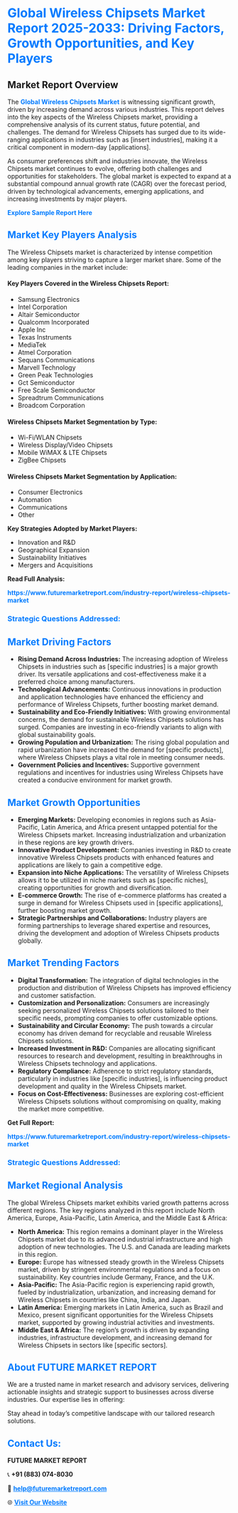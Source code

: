 <h1 style="color: #007BFF;">Global Wireless Chipsets Market Report 2025-2033: Driving Factors, Growth Opportunities, and Key Players</h1>

<section id="overview">
<h2>Market Report Overview</h2>
<p>The <a href="https://www.futuremarketreport.com/industry-report/wireless-chipsets-market" style="color: #007BFF; text-decoration: none;"><strong>Global Wireless Chipsets Market</strong></a> is witnessing significant growth, driven by increasing demand across various industries. This report delves into the key aspects of the Wireless Chipsets market, providing a comprehensive analysis of its current status, future potential, and challenges. The demand for Wireless Chipsets has surged due to its wide-ranging applications in industries such as [insert industries], making it a critical component in modern-day [applications].</p>
<p>As consumer preferences shift and industries innovate, the Wireless Chipsets market continues to evolve, offering both challenges and opportunities for stakeholders. The global market is expected to expand at a substantial compound annual growth rate (CAGR) over the forecast period, driven by technological advancements, emerging applications, and increasing investments by major players.</p>
</section>

<section id="overview">
<p><a href="https://www.futuremarketreport.com/request-sample/reportId=75964" style="color: #007BFF; text-decoration: none;"><strong>Explore Sample Report Here</strong></a></p>
</section>

<section id="key-players">
<h2 style="color: #007BFF;">Market Key Players Analysis</h2>
<p>The Wireless Chipsets market is characterized by intense competition among key players striving to capture a larger market share. Some of the leading companies in the market include:</p>
<h4>Key Players Covered in the Wireless Chipsets Report:</h4>
<ul><li>Samsung Electronics</li><li>Intel Corporation</li><li>Altair Semiconductor</li><li>Qualcomm Incorporated</li><li>Apple Inc</li><li>Texas Instruments</li><li>MediaTek</li><li>Atmel Corporation</li><li>Sequans Communications</li><li>Marvell Technology</li><li>Green Peak Technologies</li><li>Gct Semiconductor</li><li>Free Scale Semiconductor</li><li>Spreadtrum Communications</li><li>Broadcom Corporation</li></ul>
<h4>Wireless Chipsets Market Segmentation by Type:</h4>
<ul><li>Wi-Fi/WLAN Chipsets</li><li>Wireless Display/Video Chipsets</li><li>Mobile WiMAX &amp; LTE Chipsets</li><li>ZigBee Chipsets</li></ul>

<h4>Wireless Chipsets Market Segmentation by Application:</h4>
<ul><li>Consumer Electronics</li><li>Automation</li><li>Communications</li><li>Other</li></ul>
<p><strong>Key Strategies Adopted by Market Players:</strong></p>
<ul>
<li>Innovation and R&D</li>
<li>Geographical Expansion</li>
<li>Sustainability Initiatives</li>
<li>Mergers and Acquisitions</li>
</ul>
</section>

<section>
<p><strong>Read Full Analysis: </strong></p><a href="https://www.futuremarketreport.com/industry-report/wireless-chipsets-market" style="color: #007BFF; text-decoration: none;"><strong>https://www.futuremarketreport.com/industry-report/wireless-chipsets-market</strong></a>
<h3 style="color: #007BFF;">Strategic Questions Addressed:</h3>
</section>

<section id="driving-factors">
<h2 style="color: #007BFF;">Market Driving Factors</h2>
<ul>
<li><strong>Rising Demand Across Industries:</strong> The increasing adoption of Wireless Chipsets in industries such as [specific industries] is a major growth driver. Its versatile applications and cost-effectiveness make it a preferred choice among manufacturers.</li>
<li><strong>Technological Advancements:</strong> Continuous innovations in production and application technologies have enhanced the efficiency and performance of Wireless Chipsets, further boosting market demand.</li>
<li><strong>Sustainability and Eco-Friendly Initiatives:</strong> With growing environmental concerns, the demand for sustainable Wireless Chipsets solutions has surged. Companies are investing in eco-friendly variants to align with global sustainability goals.</li>
<li><strong>Growing Population and Urbanization:</strong> The rising global population and rapid urbanization have increased the demand for [specific products], where Wireless Chipsets plays a vital role in meeting consumer needs.</li>
<li><strong>Government Policies and Incentives:</strong> Supportive government regulations and incentives for industries using Wireless Chipsets have created a conducive environment for market growth.</li>
</ul>
</section>

<section id="growth-opportunities">
<h2 style="color: #007BFF;">Market Growth Opportunities</h2>
<ul>
<li><strong>Emerging Markets:</strong> Developing economies in regions such as Asia-Pacific, Latin America, and Africa present untapped potential for the Wireless Chipsets market. Increasing industrialization and urbanization in these regions are key growth drivers.</li>
<li><strong>Innovative Product Development:</strong> Companies investing in R&D to create innovative Wireless Chipsets products with enhanced features and applications are likely to gain a competitive edge.</li>
<li><strong>Expansion into Niche Applications:</strong> The versatility of Wireless Chipsets allows it to be utilized in niche markets such as [specific niches], creating opportunities for growth and diversification.</li>
<li><strong>E-commerce Growth:</strong> The rise of e-commerce platforms has created a surge in demand for Wireless Chipsets used in [specific applications], further boosting market growth.</li>
<li><strong>Strategic Partnerships and Collaborations:</strong> Industry players are forming partnerships to leverage shared expertise and resources, driving the development and adoption of Wireless Chipsets products globally.</li>
</ul>
</section>

<section id="trending-factors">
<h2 style="color: #007BFF;">Market Trending Factors</h2>
<ul>
<li><strong>Digital Transformation:</strong> The integration of digital technologies in the production and distribution of Wireless Chipsets has improved efficiency and customer satisfaction.</li>
<li><strong>Customization and Personalization:</strong> Consumers are increasingly seeking personalized Wireless Chipsets solutions tailored to their specific needs, prompting companies to offer customizable options.</li>
<li><strong>Sustainability and Circular Economy:</strong> The push towards a circular economy has driven demand for recyclable and reusable Wireless Chipsets solutions.</li>
<li><strong>Increased Investment in R&D:</strong> Companies are allocating significant resources to research and development, resulting in breakthroughs in Wireless Chipsets technology and applications.</li>
<li><strong>Regulatory Compliance:</strong> Adherence to strict regulatory standards, particularly in industries like [specific industries], is influencing product development and quality in the Wireless Chipsets market.</li>
<li><strong>Focus on Cost-Effectiveness:</strong> Businesses are exploring cost-efficient Wireless Chipsets solutions without compromising on quality, making the market more competitive.</li>
</ul>
</section>

<section>
<p><strong>Get Full Report: </strong></p><a href="https://www.futuremarketreport.com/industry-report/wireless-chipsets-market" style="color: #007BFF; text-decoration: none;"><strong>https://www.futuremarketreport.com/industry-report/wireless-chipsets-market</strong></a>
<h3 style="color: #007BFF;">Strategic Questions Addressed:</h3>
</section>


<section id="regional-analysis">
<h2 style="color: #007BFF;">Market Regional Analysis</h2>
<p>The global Wireless Chipsets market exhibits varied growth patterns across different regions. The key regions analyzed in this report include North America, Europe, Asia-Pacific, Latin America, and the Middle East & Africa:</p>
<ul>
<li><strong>North America:</strong> This region remains a dominant player in the Wireless Chipsets market due to its advanced industrial infrastructure and high adoption of new technologies. The U.S. and Canada are leading markets in this region.</li>
<li><strong>Europe:</strong> Europe has witnessed steady growth in the Wireless Chipsets market, driven by stringent environmental regulations and a focus on sustainability. Key countries include Germany, France, and the U.K.</li>
<li><strong>Asia-Pacific:</strong> The Asia-Pacific region is experiencing rapid growth, fueled by industrialization, urbanization, and increasing demand for Wireless Chipsets in countries like China, India, and Japan.</li>
<li><strong>Latin America:</strong> Emerging markets in Latin America, such as Brazil and Mexico, present significant opportunities for the Wireless Chipsets market, supported by growing industrial activities and investments.</li>
<li><strong>Middle East & Africa:</strong> The region’s growth is driven by expanding industries, infrastructure development, and increasing demand for Wireless Chipsets in sectors like [specific sectors].</li>
</ul>
</section>

<footer>
<h2 style="color: #007BFF;">About FUTURE MARKET REPORT</h2>
<p>We are a trusted name in market research and advisory services, delivering actionable insights and strategic support to businesses across diverse industries. Our expertise lies in offering:</p>

<p>Stay ahead in today’s competitive landscape with our tailored research solutions.</p>

<h2 style="color: #007BFF;">Contact Us:</h2>
<p><strong>FUTURE MARKET REPORT</strong></p>
<p>📞 <strong>+91 (883) 074-8030</strong></p>
<p>📧 <strong><a href="mailto:help@futuremarketreport.com" style="color: #007BFF;">help@futuremarketreport.com</a></strong></p>
<p>🌐 <strong><a href="https://www.futuremarketreport.com/" style="color: #007BFF;">Visit Our Website</a></strong></p>
</footer>